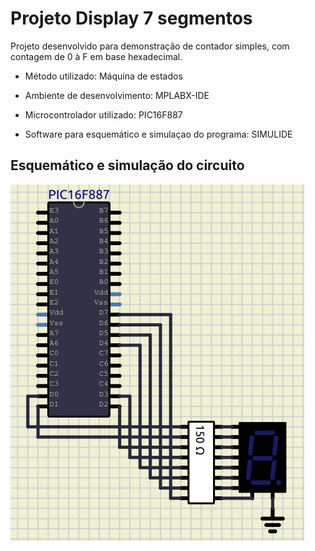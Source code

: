 # Projeto Display 7 segmentos

Projeto desenvolvido para demonstração de contador simples, com contagem de 0 à F em base hexadecimal.

* Método utilizado: Máquina de estados

* Ambiente de desenvolvimento: MPLABX-IDE

* Microcontrolador utilizado: PIC16F887

* Software para esquemático e simulaçao do programa: SIMULIDE

## Esquemático e simulação do circuito

![alt](https://raw.githubusercontent.com/JoseWRPereira/ddp/master/_posts/tUcPIC/imgP0110/disp7seg0-F.gif)
